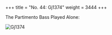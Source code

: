 +++
title = "No. 44: Gj1374"
weight = 3444
+++

The Partimento Bass Played Alone:

![Gj1374](/img/44FenBk4.jpg)
